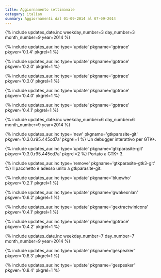 ```yaml
---
title: Aggiornamento settimanale
category: italian
summary: Aggiornamenti dal 01-09-2014 al 07-09-2014
---
```


{% include updates_date.inc weekday_number=3 day_number=3 month_number=9 year=2014 %}

{% include updates_aur.inc type='update' pkgname='gptrace' pkgver='0.1.4' pkgrel=1 %}

{% include updates_aur.inc type='update' pkgname='gptrace' pkgver='0.2.0' pkgrel=1 %}

{% include updates_aur.inc type='update' pkgname='gptrace' pkgver='0.3.0' pkgrel=1 %}

{% include updates_aur.inc type='update' pkgname='gptrace' pkgver='0.4.0' pkgrel=1 %}

{% include updates_aur.inc type='update' pkgname='gptrace' pkgver='0.4.1' pkgrel=1 %}

{% include updates_date.inc weekday_number=6 day_number=6 month_number=9 year=2014 %}

{% include updates_aur.inc type='new' pkgname='gtkparasite-git' pkgver='0.3.0.r95.445cd7a' pkgrel=1 %}
Un debugger interattivo per GTK+.

{% include updates_aur.inc type='update' pkgname='gtkparasite-git' pkgver='0.3.0.r95.445cd7a' pkgrel=2 %}
Portato a GTK+ 3.

{% include updates_aur.inc type='remove' pkgname='gtkparasite-gtk3-git' %}
Il pacchetto è adesso unito a gtkparasite-git.

{% include updates_aur.inc type='update' pkgname='bluewho' pkgver='0.2.1' pkgrel=1 %}

{% include updates_aur.inc type='update' pkgname='gwakeonlan' pkgver='0.6.2' pkgrel=1 %}

{% include updates_aur.inc type='update' pkgname='gextractwinicons' pkgver='0.4.1' pkgrel=1 %}

{% include updates_aur.inc type='update' pkgname='gptrace' pkgver='0.4.2' pkgrel=1 %}

{% include updates_date.inc weekday_number=7 day_number=7 month_number=9 year=2014 %}

{% include updates_aur.inc type='update' pkgname='gespeaker' pkgver='0.8.3' pkgrel=1 %}

{% include updates_aur.inc type='update' pkgname='gespeaker' pkgver='0.8.4' pkgrel=1 %}
